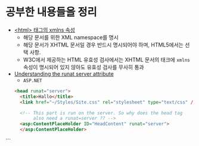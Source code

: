 # 공부한 내용들을 정리

- [\<html\> 태그의 xmlns 속성](http://tcpschool.com/html-tag-attrs/html-xmlns)
  - 해당 문서를 위한 XML namespace를 명시
  - 해당 문서가 XHTML 문서일 경우 반드시 명시되어야 하며, HTML5에서는 선택 사항.
  - W3C에서 제공하는 HTML 유효성 검사에서는 XHTML 문서의 <html> 태크에 `xmlns` 속성이 명시되어 있지 않아도 유효성 검사를 무사히 통과
- [Understanding the runat server attribute](https://stackoverflow.com/questions/11510502/understanding-the-runat-server-attribute)
  - `ASP.NET`
  ```html
  <head runat="server">
    <title>Hallo</title>
    <link href="~/Styles/Site.css" rel="stylesheet" type="text/css" />

    <!-- This part is run on the server. So why does the head tag
         also need a runat=server ?? -->
    <asp:ContentPlaceHolder ID="HeadContent" runat="server">
    </asp:ContentPlaceHolder>
</head>
  ```
